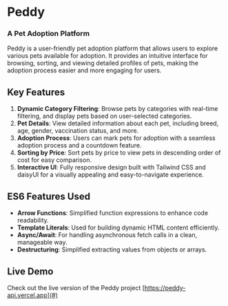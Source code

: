# Peddy

### A Pet Adoption Platform

Peddy is a user-friendly pet adoption platform that allows users to explore various pets available for adoption. It provides an intuitive interface for browsing, sorting, and viewing detailed profiles of pets, making the adoption process easier and more engaging for users.

## Key Features

1. **Dynamic Category Filtering**: Browse pets by categories with real-time filtering, and display pets based on user-selected categories.
2. **Pet Details**: View detailed information about each pet, including breed, age, gender, vaccination status, and more.
3. **Adoption Process**: Users can mark pets for adoption with a seamless adoption process and a countdown feature.
4. **Sorting by Price**: Sort pets by price to view pets in descending order of cost for easy comparison.
5. **Interactive UI**: Fully responsive design built with Tailwind CSS and daisyUI for a visually appealing and easy-to-navigate experience.

## ES6 Features Used

- **Arrow Functions**: Simplified function expressions to enhance code readability.
- **Template Literals**: Used for building dynamic HTML content efficiently.
- **Async/Await**: For handling asynchronous fetch calls in a clean, manageable way.
- **Destructuring**: Simplified extracting values from objects or arrays.


## Live Demo

Check out the live version of the Peddy project [https://peddy-api.vercel.app](#)


